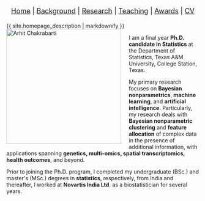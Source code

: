 <nav style="text-align:center; font-size: 18px; margin-bottom: 20px;">
  <a href="/index.html">Home</a> |
  <a href="/background.html">Background</a> |
  <a href="/research.html">Research</a> |
  <a href="/teaching.html">Teaching</a> |
  <a href="/awards.html">Awards</a> |
  <a href="/cv.html">CV</a>
</nav>

<!-- Homepage: welcome + social links -->
<div style="margin-top:15px;">
  {{ site.homepage_description | markdownify }}

<!-- Profile picture floated left -->
<img src="assets/images/Pic.jpg" alt="Arhit Chakrabarti" width="300" style="float:left; margin-right:20px; margin-bottom:10px;" />

I am a final year **Ph.D. candidate in Statistics** at the Department of Statistics, Texas A&M University, College Station, Texas. 

My primary research focuses on **Bayesian nonparametrics**, **machine learning**, and **artificial intelligence**. Particularly, my research deals with **Bayesian nonparametric clustering** and **feature allocation** of complex data in the presence of additional information, with applications spanning **genetics, multi-omics, spatial transcriptomics, health outcomes**, and beyond.

Prior to joining the Ph.D. program, I completed my undergraduate (BSc.) and master's (MSc.) degrees in **statistics**, respectively, from India and thereafter, I worked at **Novartis India Ltd**. as a biostatistician for several years. 

<div style="clear: both;"></div>

</div>
